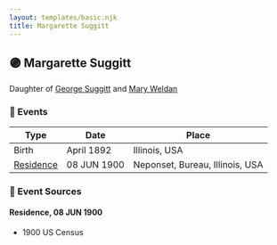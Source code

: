 ```yaml
---
layout: templates/basic.njk
title: Margarette Suggitt
---
```

## 🟣 Margarette Suggitt

Daughter of [George Suggitt](/people/4/48171276) and [Mary Weldan](/people/1/18538354)

### 📆 Events

Type | Date | Place
------ | ------ | ------
Birth | April 1892 | Illinois, USA
[Residence](#event-205d64d0-013d-41d6-948f-b783966e3f8d) | 08 JUN 1900 | Neponset, Bureau, Illinois, USA

### 📰 Event Sources

#### <a id="event-205d64d0-013d-41d6-948f-b783966e3f8d"></a> Residence, 08 JUN 1900
* 1900 US Census
